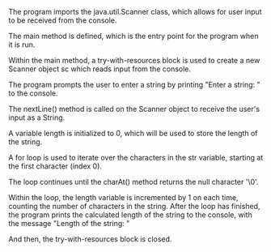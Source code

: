 The program imports the java.util.Scanner class, which allows for user input to be received from the console.

The main method is defined, which is the entry point for the program when it is run.

Within the main method, a try-with-resources block is used to create a new Scanner object sc which reads input from the console.

The program prompts the user to enter a string by printing "Enter a string: " to the console.

The nextLine() method is called on the Scanner object to receive the user's input as a String.

A variable length is initialized to 0, which will be used to store the length of the string.

A for loop is used to iterate over the characters in the str variable, starting at the first character (index 0).

The loop continues until the charAt() method returns the null character '\0'.

Within the loop, the length variable is incremented by 1 on each time, counting the number of characters in the string.
After the loop has finished, the program prints the calculated length of the string to the console, with the message "Length of the string: "

And then, the try-with-resources block is closed.

